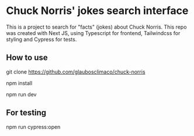 # Chuck Norris' jokes search interface


This is a project to search for "facts" (jokes) about Chuck Norris. This repo was created with Next JS, using Typescript for frontend, Tailwindcss for styling and Cypress for tests.


## How to use

git clone https://github.com/glaubosclimaco/chuck-norris

npm install

npm run dev

## For testing

npm run cypress:open
